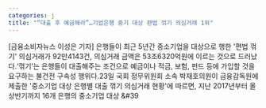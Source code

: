 ```yaml
---
categories: j
title: "“대출 후 예금해라”…기업은행 중기 대상 편법 꺾기 의심거래 1위"
---
```

[금융소비자뉴스 이성은 기자] 은행들이 최근 5년간 중소기업을 대상으로 행한 &#39;편법 꺾기&#39; 의심거래가 92만4143건, 의심거래 금액은 53조6320억원에 이르는 것으로 드러났다.&lsquo;꺾기&rsquo;는 은행들이 대출해주는 조건으로 예금이나 적금, 보험, 펀드 등에 가입할 것을 요구하는 불건전 구속성 행위다.23일 국회 정무위원회 소속 박재호의원이 금융감독원에 제출한 &#39;중소기업 대상 은행별 대출 꺾기 의심거래 현황&#39;에 따르면, 지난 2017년부터 올 상반기까지 16개 은행의 중소기업 대상 &#39